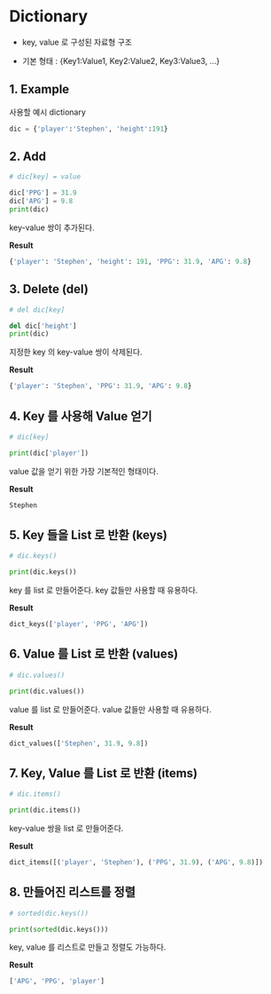 # Dictionary
- key, value 로 구성된 자료형 구조

- 기본 형태 : {Key1:Value1, Key2:Value2, Key3:Value3, ...}





## 1. Example

사용할 예시 dictionary

```python
dic = {'player':'Stephen', 'height':191}
```





## 2. Add

```python
# dic[key] = value

dic['PPG'] = 31.9
dic['APG'] = 9.8
print(dic)
```

key-value 쌍이 추가된다.



**Result**

```python
{'player': 'Stephen', 'height': 191, 'PPG': 31.9, 'APG': 9.8}
```





## 3. Delete (del)

```python
# del dic[key]

del dic['height']
print(dic)
```

지정한 key 의 key-value 쌍이 삭제된다.



**Result**

```python
{'player': 'Stephen', 'PPG': 31.9, 'APG': 9.8}
```





## 4. Key 를 사용해 Value 얻기

```python
# dic[key]

print(dic['player'])
```

value 값을 얻기 위한 가장 기본적인 형태이다.



**Result**

```python
Stephen
```





## 5. Key 들을 List 로 반환 (keys)

```python
# dic.keys()

print(dic.keys())
```

key 를 list 로 만들어준다. key 값들만 사용할 때 유용하다.



**Result**

```python
dict_keys(['player', 'PPG', 'APG'])
```





## 6. **Value 를 List 로 반환 (values)**

```python
# dic.values()

print(dic.values())
```

value 를 list 로 만들어준다. value 값들만 사용할 때 유용하다.



**Result**

```python
dict_values(['Stephen', 31.9, 9.8])
```





## 7. Key, Value 를 List 로 반환 (items)

```python
# dic.items()

print(dic.items())
```

key-value 쌍을 list 로 만들어준다.



**Result**

```python
dict_items([('player', 'Stephen'), ('PPG', 31.9), ('APG', 9.8)])
```





## 8. 만들어진 리스트를 정렬

```python
# sorted(dic.keys())

print(sorted(dic.keys()))
```

key, value 를 리스트로 만들고 정렬도 가능하다.



**Result**

```python
['APG', 'PPG', 'player']
```

